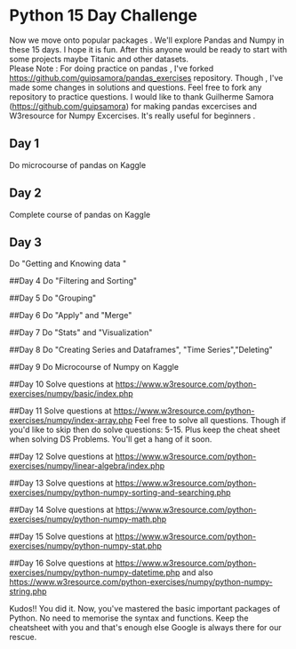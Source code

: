 # Python 15 Day Challenge
Now we move onto popular packages . We'll explore Pandas and Numpy in these 15 days. I hope it is fun. After this anyone would be ready to start with some projects maybe Titanic and other datasets.  
Please Note :
For doing practice on pandas , I've forked https://github.com/guipsamora/pandas_exercises repository. Though , I've made some changes in solutions and questions. Feel free to fork any repository to practice questions. 
I would like to thank Guilherme Samora (https://github.com/guipsamora) for making pandas excercises and W3resource for Numpy Excercises. It's really useful for beginners .

## Day 1
Do microcourse of pandas on Kaggle

## Day 2 
Complete course of pandas on Kaggle

## Day 3
Do "Getting and Knowing data "

##Day 4
Do "Filtering and Sorting"

##Day 5
Do "Grouping"

##Day 6
Do "Apply" and "Merge"

##Day 7
Do "Stats" and "Visualization"

##Day 8
Do "Creating Series and Dataframes", "Time Series","Deleting"

##Day 9
Do Microcourse of Numpy on Kaggle

##Day 10
Solve questions at https://www.w3resource.com/python-exercises/numpy/basic/index.php

##Day 11
Solve questions at https://www.w3resource.com/python-exercises/numpy/index-array.php
Feel free to solve all questions. Though if you'd like to skip then do solve questions: 5-15.
Plus keep the cheat sheet when solving DS Problems. You'll get a hang of it soon.

##Day 12
Solve questions at https://www.w3resource.com/python-exercises/numpy/linear-algebra/index.php


##Day 13
Solve questions at https://www.w3resource.com/python-exercises/numpy/python-numpy-sorting-and-searching.php


##Day 14
Solve questions at https://www.w3resource.com/python-exercises/numpy/python-numpy-math.php


##Day 15
Solve questions at https://www.w3resource.com/python-exercises/numpy/python-numpy-stat.php


##Day 16
Solve questions at https://www.w3resource.com/python-exercises/numpy/python-numpy-datetime.php
and also https://www.w3resource.com/python-exercises/numpy/python-numpy-string.php

Kudos!!
You did it.
Now, you've mastered the basic important packages of Python. No need to memorise the syntax and functions. 
Keep the cheatsheet with you and that's enough else Google is always there for our rescue. 
